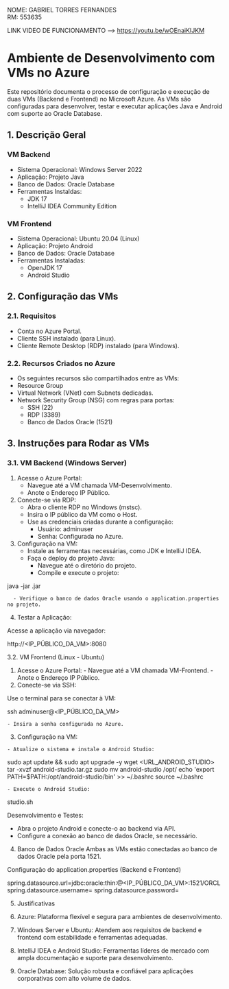 NOME: GABRIEL TORRES FERNANDES  
RM: 553635


LINK VIDEO DE FUNCIONAMENTO --> https://youtu.be/wOEnaiKIJKM


# Ambiente de Desenvolvimento com VMs no Azure

Este repositório documenta o processo de configuração e execução de duas VMs (Backend e Frontend) no Microsoft Azure. As VMs são configuradas para desenvolver, testar e executar aplicações Java e Android com suporte ao Oracle Database.

## 1. Descrição Geral

### VM Backend
- Sistema Operacional: Windows Server 2022
- Aplicação: Projeto Java
- Banco de Dados: Oracle Database
- Ferramentas Instaldas:
    - JDK 17
    - IntelliJ IDEA Community Edition

### VM Frontend
- Sistema Operacional: Ubuntu 20.04 (Linux)
- Aplicação: Projeto Android
- Banco de Dados: Oracle Database
- Ferramentas Instaladas:
    - OpenJDK 17
    - Android Studio

## 2. Configuração das VMs

### 2.1. Requisitos
- Conta no Azure Portal.
- Cliente SSH instalado (para Linux).
- Cliente Remote Desktop (RDP) instalado (para Windows).

### 2.2. Recursos Criados no Azure
- Os seguintes recursos são compartilhados entre as VMs:
- Resource Group
- Virtual Network (VNet) com Subnets dedicadas.
- Network Security Group (NSG) com regras para portas:
    - SSH (22)
    - RDP (3389)
    - Banco de Dados Oracle (1521)

## 3. Instruções para Rodar as VMs
   
### 3.1. VM Backend (Windows Server)

1. Acesse o Azure Portal:
    - Navegue até a VM chamada VM-Desenvolvimento.
    - Anote o Endereço IP Público.
2. Conecte-se via RDP:
    - Abra o cliente RDP no Windows (mstsc).
    - Insira o IP público da VM como o Host.
    - Use as credenciais criadas durante a configuração:
        - Usuário: adminuser
        - Senha: Configurada no Azure.
3. Configuração na VM:
     - Instale as ferramentas necessárias, como JDK e IntelliJ IDEA.
    -  Faça o deploy do projeto Java:
        -  Navegue até o diretório do projeto.
        - Compile e execute o projeto:

java -jar <seu-projeto>.jar

      - Verifique o banco de dados Oracle usando o application.properties no projeto.

4. Testar a Aplicação:

Acesse a aplicação via navegador:

http://<IP_PÚBLICO_DA_VM>:8080


3.2. VM Frontend (Linux - Ubuntu)
  1. Acesse o Azure Portal:
    - Navegue até a VM chamada VM-Frontend.
    - Anote o Endereço IP Público.
  2. Conecte-se via SSH:

Use o terminal para se conectar à VM:

ssh adminuser@<IP_PÚBLICO_DA_VM>

    - Insira a senha configurada no Azure.
  
  3. Configuração na VM:

    - Atualize o sistema e instale o Android Studio:

sudo apt update && sudo apt upgrade -y
wget <URL_ANDROID_STUDIO>
tar -xvzf android-studio.tar.gz
sudo mv android-studio /opt/
echo 'export PATH=$PATH:/opt/android-studio/bin' >> ~/.bashrc
source ~/.bashrc

    - Execute o Android Studio:

studio.sh

Desenvolvimento e Testes:

  - Abra o projeto Android e conecte-o ao backend via API.
  - Configure a conexão ao banco de dados Oracle, se necessário.
    
4. Banco de Dados Oracle
Ambas as VMs estão conectadas ao banco de dados Oracle pela porta 1521.

Configuração do application.properties (Backend e Frontend)

spring.datasource.url=jdbc:oracle:thin:@<IP_PÚBLICO_DA_VM>:1521/ORCL
spring.datasource.username=<USUARIO>
spring.datasource.password=<SENHA>

5. Justificativas
   
  1. Azure: Plataforma flexível e segura para ambientes de desenvolvimento.
  2. Windows Server e Ubuntu: Atendem aos requisitos de backend e frontend com     estabilidade e ferramentas adequadas.
  3. IntelliJ IDEA e Android Studio: Ferramentas líderes de mercado com ampla      documentação e suporte para desenvolvimento.
  4. Oracle Database: Solução robusta e confiável para aplicações corporativas     com alto volume de dados.



